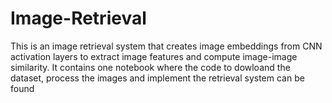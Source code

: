 # Image-Retrieval
This is an image retrieval system that creates image embeddings from CNN activation layers to extract image features and compute image-image similarity.
It contains one notebook where the code to dowloand the dataset, process the images and implement the retrieval system can be found
